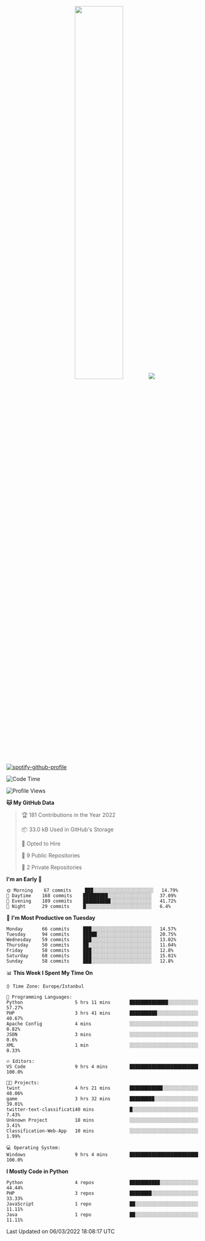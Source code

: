 <p align="center">
  <img height="50%" width="auto" src ="https://github-readme-stats.vercel.app/api/top-langs/?username=3nws&layout=compact&hide_border=true&theme=darcula&bg_color=00000000&langs_count=6&hide=jupyter%20notebook,tex,css,ejs,gherkin,mustache,shell,procfile">
  <img src ="https://github-readme-streak-stats.herokuapp.com?user=3nws&theme=darcula&hide_border=true&background=FFFFFF00">
  <br>
  <br>
</p>
  
[![spotify-github-profile](https://spotify-github-profile.vercel.app/api/view?uid=6ina68mkaqzvpogcq1v51dp37&cover_image=true&theme=novatorem&bar_color=ff0a0a&bar_color_cover=true)](https://spotify-github-profile.vercel.app/api/view?uid=6ina68mkaqzvpogcq1v51dp37&redirect=true)

<!--START_SECTION:waka-->
![Code Time](http://img.shields.io/badge/Code%20Time-39%20hrs%2035%20mins-blue)

![Profile Views](http://img.shields.io/badge/Profile%20Views-21-blue)

**🐱 My GitHub Data** 

> 🏆 181 Contributions in the Year 2022
 > 
> 📦 33.0 kB Used in GitHub's Storage 
 > 
> 💼 Opted to Hire
 > 
> 📜 9 Public Repositories 
 > 
> 🔑 2 Private Repositories  
 > 
**I'm an Early 🐤** 

```text
🌞 Morning    67 commits     ███░░░░░░░░░░░░░░░░░░░░░░   14.79% 
🌆 Daytime    168 commits    █████████░░░░░░░░░░░░░░░░   37.09% 
🌃 Evening    189 commits    ██████████░░░░░░░░░░░░░░░   41.72% 
🌙 Night      29 commits     █░░░░░░░░░░░░░░░░░░░░░░░░   6.4%

```
📅 **I'm Most Productive on Tuesday** 

```text
Monday       66 commits     ███░░░░░░░░░░░░░░░░░░░░░░   14.57% 
Tuesday      94 commits     █████░░░░░░░░░░░░░░░░░░░░   20.75% 
Wednesday    59 commits     ███░░░░░░░░░░░░░░░░░░░░░░   13.02% 
Thursday     50 commits     ██░░░░░░░░░░░░░░░░░░░░░░░   11.04% 
Friday       58 commits     ███░░░░░░░░░░░░░░░░░░░░░░   12.8% 
Saturday     68 commits     ███░░░░░░░░░░░░░░░░░░░░░░   15.01% 
Sunday       58 commits     ███░░░░░░░░░░░░░░░░░░░░░░   12.8%

```


📊 **This Week I Spent My Time On** 

```text
⌚︎ Time Zone: Europe/Istanbul

💬 Programming Languages: 
Python                   5 hrs 11 mins       ██████████████░░░░░░░░░░░   57.27% 
PHP                      3 hrs 41 mins       ██████████░░░░░░░░░░░░░░░   40.67% 
Apache Config            4 mins              ░░░░░░░░░░░░░░░░░░░░░░░░░   0.82% 
JSON                     3 mins              ░░░░░░░░░░░░░░░░░░░░░░░░░   0.6% 
XML                      1 min               ░░░░░░░░░░░░░░░░░░░░░░░░░   0.33%

🔥 Editors: 
VS Code                  9 hrs 4 mins        █████████████████████████   100.0%

🐱‍💻 Projects: 
twint                    4 hrs 21 mins       ████████████░░░░░░░░░░░░░   48.06% 
game                     3 hrs 32 mins       █████████░░░░░░░░░░░░░░░░   39.01% 
twitter-text-classificati40 mins             █░░░░░░░░░░░░░░░░░░░░░░░░   7.43% 
Unknown Project          18 mins             ░░░░░░░░░░░░░░░░░░░░░░░░░   3.41% 
Classification-Web-App   10 mins             ░░░░░░░░░░░░░░░░░░░░░░░░░   1.99%

💻 Operating System: 
Windows                  9 hrs 4 mins        █████████████████████████   100.0%

```

**I Mostly Code in Python** 

```text
Python                   4 repos             ███████████░░░░░░░░░░░░░░   44.44% 
PHP                      3 repos             ████████░░░░░░░░░░░░░░░░░   33.33% 
JavaScript               1 repo              ██░░░░░░░░░░░░░░░░░░░░░░░   11.11% 
Java                     1 repo              ██░░░░░░░░░░░░░░░░░░░░░░░   11.11%

```



 Last Updated on 06/03/2022 18:08:17 UTC
<!--END_SECTION:waka-->

<!--
**3nws/3nws** is a ✨ _special_ ✨ repository because its `README.md` (this file) appears on your GitHub profile.

Here are some ideas to get you started:

- 🔭 I’m currently working on ...
- 🌱 I’m currently learning ...
- 👯 I’m looking to collaborate on ...
- 🤔 I’m looking for help with ...
- 💬 Ask me about ...
- 📫 How to reach me: ...
- 😄 Pronouns: ...
- ⚡ Fun fact: ...
-->
